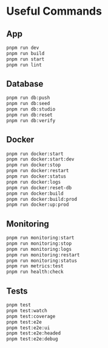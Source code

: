 # Useful Commands

## App
```bash
pnpm run dev
pnpm run build
pnpm run start
pnpm run lint
```

## Database
```bash
pnpm run db:push
pnpm run db:seed
pnpm run db:studio
pnpm run db:reset
pnpm run db:verify
```

## Docker
```bash
pnpm run docker:start
pnpm run docker:start:dev
pnpm run docker:stop
pnpm run docker:restart
pnpm run docker:status
pnpm run docker:logs
pnpm run docker:reset-db
pnpm run docker:build
pnpm run docker:build:prod
pnpm run docker:up:prod
```

## Monitoring
```bash
pnpm run monitoring:start
pnpm run monitoring:stop
pnpm run monitoring:logs
pnpm run monitoring:restart
pnpm run monitoring:status
pnpm run metrics:test
pnpm run health:check
```

## Tests
```bash
pnpm test
pnpm test:watch
pnpm test:coverage
pnpm test:e2e
pnpm test:e2e:ui
pnpm test:e2e:headed
pnpm test:e2e:debug
```